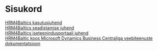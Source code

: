 ---
---
# Sisukord
[HRM4Baltics kasutusjuhend](HRM4Baltics-kasutusjuhend.pdf)  
[HRM4Baltics seadistamise juhend](HRM4Baltics-seadistamise-juhend.pdf)  
[HRM4Baltics iseteenindusportaali juhend](HRM4Baltics-iseteenindusportaali-kasutusjuhend.pdf)  
[HRM4Baltic koos Microsoft Dynamics Business Centraliga veebiteenuste dokumentatsioon](HRM4Baltic-koos-Microsoft-Dynamics-Business-Centraliga-veebiteenuste-dokumentatsioon.pdf)  
